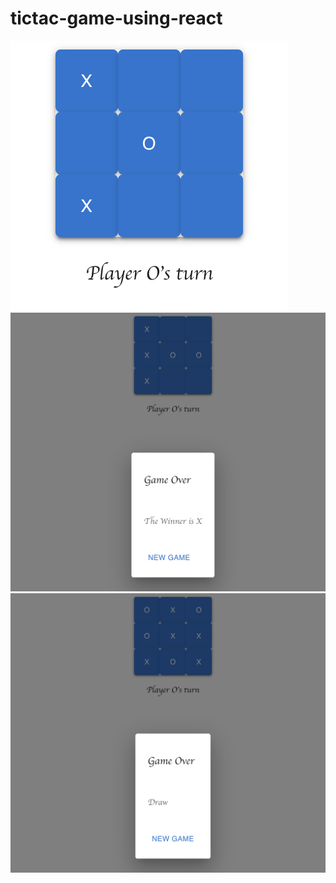 # tictac-game-using-react

![Alt text](1.png?raw=true "Optional Title")
![Alt text](2.png?raw=true "Optional Title")
![Alt text](3.png?raw=true "Optional Title")
